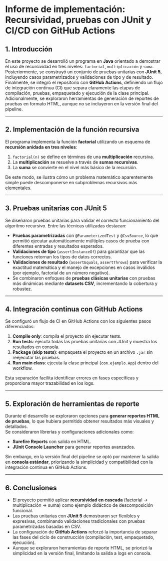 # Informe de implementación: Recursividad, pruebas con JUnit y CI/CD con GitHub Actions

## 1. Introducción
En este proyecto se desarrolló un programa en **Java** orientado a demostrar el uso de recursividad en tres niveles: `factorial`, `multiplicación` y `suma`.  
Posteriormente, se construyó un conjunto de pruebas unitarias con **JUnit 5**, incluyendo casos parametrizados y validaciones de tipo y de resultado.  
Finalmente, se integró el repositorio con **GitHub Actions**, definiendo un flujo de integración continua (CI) que separa claramente las etapas de compilación, pruebas, empaquetado y ejecución de la clase principal.  
Adicionalmente, se exploraron herramientas de generación de reportes de pruebas en formato HTML, aunque no se incluyeron en la versión final del pipeline.

---

## 2. Implementación de la función recursiva
El programa implementa la función **factorial** utilizando un esquema de **recursión anidada en tres niveles**:
1. `factorial(n)` se define en términos de una **multiplicación** recursiva.
2. La **multiplicación** se resuelve a través de **sumas recursivas**.
3. La **suma** se convierte en el nivel más básico de la recursión.  

De este modo, se ilustra cómo un problema matemático aparentemente simple puede descomponerse en subproblemas recursivos más elementales.

---

## 3. Pruebas unitarias con JUnit 5
Se diseñaron pruebas unitarias para validar el correcto funcionamiento del algoritmo recursivo. Entre las técnicas utilizadas destacan:
- **Pruebas parametrizadas** con `@ParameterizedTest` y `@CsvSource`, lo que permitió ejecutar automáticamente múltiples casos de prueba con diferentes entradas y resultados esperados.
- **Validaciones de tipo** (`assertInstanceOf`) para garantizar que las funciones retornan los tipos de datos correctos.
- **Validaciones de resultado** (`assertEquals`, `assertThrows`) para verificar la exactitud matemática y el manejo de excepciones en casos inválidos (por ejemplo, factorial de un número negativo).
- Se combinaron enfoques de **pruebas clásicas unitarias** con pruebas más dinámicas mediante **datasets CSV**, incrementando la cobertura y robustez.

---

## 4. Integración continua con GitHub Actions
Se configuró un flujo de CI en GitHub Actions con los siguientes pasos diferenciados:
1. **Compile only**: compila el proyecto sin ejecutar tests.  
2. **Run tests**: ejecuta todas las pruebas unitarias con JUnit y muestra los resultados en consola.  
3. **Package (skip tests)**: empaqueta el proyecto en un archivo `.jar` sin reejecutar las pruebas.  
4. **Run main class**: ejecuta la clase principal (`com.ejemplo.App`) dentro del workflow.  

Esta separación facilita identificar errores en fases específicas y proporciona mayor trazabilidad en los logs.  

---

## 5. Exploración de herramientas de reporte
Durante el desarrollo se exploraron opciones para **generar reportes HTML de pruebas**, lo que hubiera permitido obtener resultados más visuales y detallados.  
Se consideraron librerías y configuraciones adicionales como:
- **Surefire Reports** con salida en HTML.  
- **JUnit Console Launcher** para generar reportes avanzados.  

Sin embargo, en la versión final del pipeline se optó por mantener la salida en **consola estándar**, priorizando la simplicidad y compatibilidad con la integración continua en GitHub Actions.

---

## 6. Conclusiones
- El proyecto permitió aplicar **recursividad en cascada** (factorial → multiplicación → suma) como ejemplo didáctico de descomposición funcional.  
- Las pruebas unitarias con **JUnit 5** demostraron ser flexibles y expresivas, combinando validaciones tradicionales con pruebas parametrizadas basadas en CSV.  
- La configuración de **GitHub Actions** reforzó la importancia de separar las fases del ciclo de construcción (compilación, test, empaquetado, ejecución).  
- Aunque se exploraron herramientas de reporte HTML, se priorizó la simplicidad en la versión final, limitando la salida a logs en consola.  
